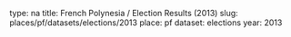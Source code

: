type: na
title: French Polynesia / Election Results (2013)
slug: places/pf/datasets/elections/2013
place: pf
dataset: elections
year: 2013
